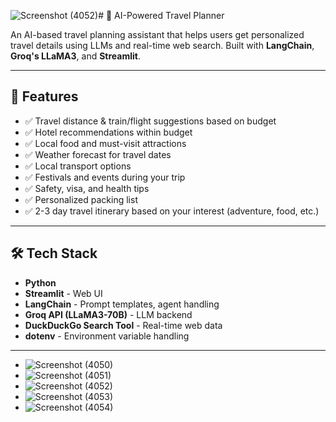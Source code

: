 ![Screenshot (4052)](https://github.com/user-attachments/assets/58bb301d-ea86-42d6-ac24-1d3f0aed3be3)# 🧳 AI-Powered Travel Planner

An AI-based travel planning assistant that helps users get personalized travel details using LLMs and real-time web search. Built with **LangChain**, **Groq's LLaMA3**, and **Streamlit**.

---

## 🔧 Features

- ✅ Travel distance & train/flight suggestions based on budget
- ✅ Hotel recommendations within budget
- ✅ Local food and must-visit attractions
- ✅ Weather forecast for travel dates
- ✅ Local transport options
- ✅ Festivals and events during your trip
- ✅ Safety, visa, and health tips
- ✅ Personalized packing list
- ✅ 2-3 day travel itinerary based on your interest (adventure, food, etc.)

---

## 🛠 Tech Stack

- **Python**
- **Streamlit** - Web UI
- **LangChain** - Prompt templates, agent handling
- **Groq API (LLaMA3-70B)** - LLM backend
- **DuckDuckGo Search Tool** - Real-time web data
- **dotenv** - Environment variable handling

---

- ![Screenshot (4050)](https://github.com/user-attachments/assets/02997f71-9d9a-497c-93fc-176e450a7fff)
- ![Screenshot (4051)](https://github.com/user-attachments/assets/5c71ce45-470f-4d5b-b47a-e67abd4f966e)
- ![Screenshot (4052)](https://github.com/user-attachments/assets/7fd7a402-dae6-47c3-a499-875916dae21a)
- ![Screenshot (4053)](https://github.com/user-attachments/assets/c3b4d0cf-dbfa-4178-a657-d7876d2bda58)
- ![Screenshot (4054)](https://github.com/user-attachments/assets/ddb257ba-5823-4897-8e94-7c2f8aff97b2)





